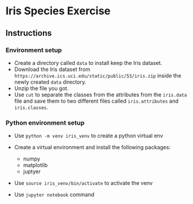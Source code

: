 # Iris Species Exercise

## Instructions

### Environment setup

- Create a directory called `data` to install keep the Iris dataset.
- Download the Iris dataset from `https://archive.ics.uci.edu/static/public/53/iris.zip` inside the newly created `data` directory.
- Unzip the file you got.
- Use `cut` to separate the classes from the attributes from the `iris.data` file and save them to two different files called `iris.attributes` and `iris.classes`.


### Python environment setup
- Use `python -m venv iris_venv` to create a python virtual env
- Create a virtual environment and install the following packages:
  - numpy
  - matplotlib
  - juptyer

- Use `source iris_venv/bin/activate` to activate the venv
- Use `jupyter notebook` command 
